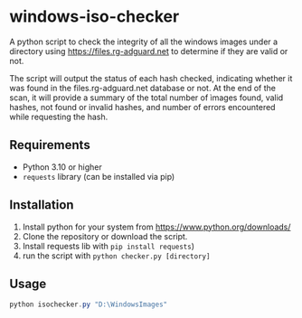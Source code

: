 # windows-iso-checker
A python script to check the integrity of all the windows images under a directory using https://files.rg-adguard.net to determine if they are valid or not.

The script will output the status of each hash checked, indicating whether it was found in the files.rg-adguard.net database or not. At the end of the scan, it will provide a summary of the total number of ìmages found, valid hashes, not found or invalid hashes, and number of errors encountered while requesting the hash.

## Requirements

- Python 3.10 or higher
- `requests` library (can be installed via pip)

## Installation

1. Install python for your system from https://www.python.org/downloads/
2. Clone the repository or download the script.
3. Install requests lib with `pip install requests`)
4. run the script with `python checker.py [directory]`

## Usage

```powershell
python isochecker.py "D:\WindowsImages"
```
